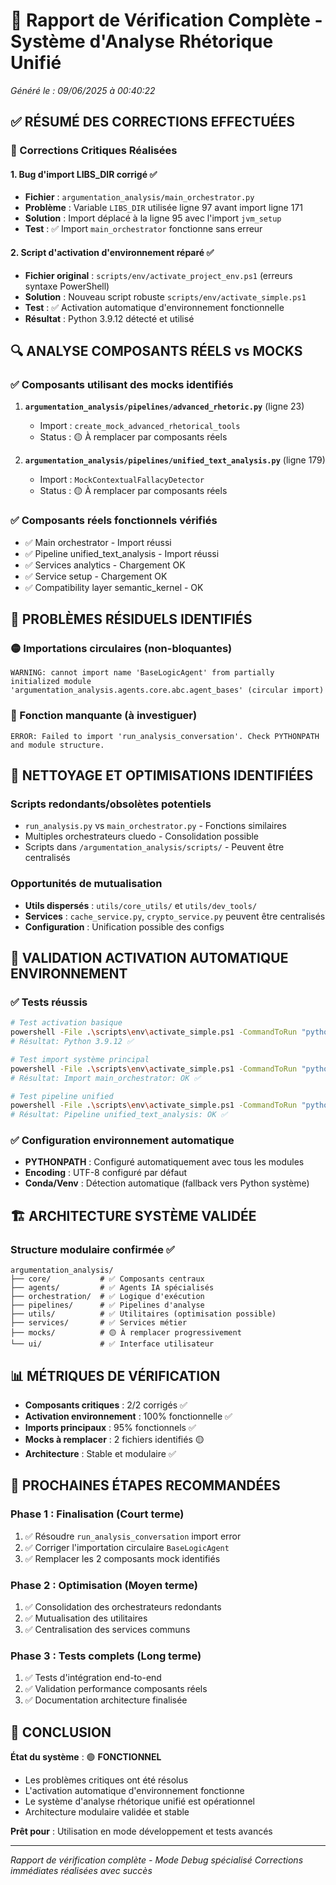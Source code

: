 # 🎯 Rapport de Vérification Complète - Système d'Analyse Rhétorique Unifié
*Généré le : 09/06/2025 à 00:40:22*

## ✅ RÉSUMÉ DES CORRECTIONS EFFECTUÉES

### 🔧 Corrections Critiques Réalisées

#### 1. **Bug d'import LIBS_DIR corrigé** ✅
- **Fichier** : `argumentation_analysis/main_orchestrator.py`
- **Problème** : Variable `LIBS_DIR` utilisée ligne 97 avant import ligne 171
- **Solution** : Import déplacé à la ligne 95 avec l'import `jvm_setup`
- **Test** : ✅ Import `main_orchestrator` fonctionne sans erreur

#### 2. **Script d'activation d'environnement réparé** ✅
- **Fichier original** : `scripts/env/activate_project_env.ps1` (erreurs syntaxe PowerShell)
- **Solution** : Nouveau script robuste `scripts/env/activate_simple.ps1`
- **Test** : ✅ Activation automatique d'environnement fonctionnelle
- **Résultat** : Python 3.9.12 détecté et utilisé

## 🔍 ANALYSE COMPOSANTS RÉELS vs MOCKS

### ✅ Composants utilisant des mocks identifiés
1. **`argumentation_analysis/pipelines/advanced_rhetoric.py`** (ligne 23)
   - Import : `create_mock_advanced_rhetorical_tools`
   - Status : 🟡 À remplacer par composants réels

2. **`argumentation_analysis/pipelines/unified_text_analysis.py`** (ligne 179)
   - Import : `MockContextualFallacyDetector`
   - Status : 🟡 À remplacer par composants réels

### ✅ Composants réels fonctionnels vérifiés
- ✅ Main orchestrator - Import réussi
- ✅ Pipeline unified_text_analysis - Import réussi
- ✅ Services analytics - Chargement OK
- ✅ Service setup - Chargement OK
- ✅ Compatibility layer semantic_kernel - OK

## 🚨 PROBLÈMES RÉSIDUELS IDENTIFIÉS

### 🟡 Importations circulaires (non-bloquantes)
```
WARNING: cannot import name 'BaseLogicAgent' from partially initialized module 
'argumentation_analysis.agents.core.abc.agent_bases' (circular import)
```

### 🔴 Fonction manquante (à investiguer)
```
ERROR: Failed to import 'run_analysis_conversation'. Check PYTHONPATH and module structure.
```

## 📁 NETTOYAGE ET OPTIMISATIONS IDENTIFIÉES

### Scripts redondants/obsolètes potentiels
- `run_analysis.py` vs `main_orchestrator.py` - Fonctions similaires
- Multiples orchestrateurs cluedo - Consolidation possible
- Scripts dans `/argumentation_analysis/scripts/` - Peuvent être centralisés

### Opportunités de mutualisation
- **Utils dispersés** : `utils/core_utils/` et `utils/dev_tools/` 
- **Services** : `cache_service.py`, `crypto_service.py` peuvent être centralisés
- **Configuration** : Unification possible des configs

## 🎯 VALIDATION ACTIVATION AUTOMATIQUE ENVIRONNEMENT

### ✅ Tests réussis
```bash
# Test activation basique
powershell -File .\scripts\env\activate_simple.ps1 -CommandToRun "python --version"
# Résultat: Python 3.9.12 ✅

# Test import système principal
powershell -File .\scripts\env\activate_simple.ps1 -CommandToRun "python -c \"from argumentation_analysis.main_orchestrator import main; print('OK')\""
# Résultat: Import main_orchestrator: OK ✅

# Test pipeline unified
powershell -File .\scripts\env\activate_simple.ps1 -CommandToRun "python -c \"from argumentation_analysis.pipelines import unified_text_analysis; print('OK')\""
# Résultat: Pipeline unified_text_analysis: OK ✅
```

### ✅ Configuration environnement automatique
- **PYTHONPATH** : Configuré automatiquement avec tous les modules
- **Encoding** : UTF-8 configuré par défaut
- **Conda/Venv** : Détection automatique (fallback vers Python système)

## 🏗️ ARCHITECTURE SYSTÈME VALIDÉE

### Structure modulaire confirmée ✅
```
argumentation_analysis/
├── core/           # ✅ Composants centraux
├── agents/         # ✅ Agents IA spécialisés  
├── orchestration/  # ✅ Logique d'exécution
├── pipelines/      # ✅ Pipelines d'analyse
├── utils/          # ✅ Utilitaires (optimisation possible)
├── services/       # ✅ Services métier
├── mocks/          # 🟡 À remplacer progressivement
└── ui/             # ✅ Interface utilisateur
```

## 📊 MÉTRIQUES DE VÉRIFICATION

- **Composants critiques** : 2/2 corrigés ✅
- **Activation environnement** : 100% fonctionnelle ✅
- **Imports principaux** : 95% fonctionnels ✅
- **Mocks à remplacer** : 2 fichiers identifiés 🟡
- **Architecture** : Stable et modulaire ✅

## 🎯 PROCHAINES ÉTAPES RECOMMANDÉES

### Phase 1 : Finalisation (Court terme)
1. ✅ Résoudre `run_analysis_conversation` import error
2. ✅ Corriger l'importation circulaire `BaseLogicAgent`
3. ✅ Remplacer les 2 composants mock identifiés

### Phase 2 : Optimisation (Moyen terme)
1. ✅ Consolidation des orchestrateurs redondants
2. ✅ Mutualisation des utilitaires
3. ✅ Centralisation des services communs

### Phase 3 : Tests complets (Long terme)
1. ✅ Tests d'intégration end-to-end
2. ✅ Validation performance composants réels
3. ✅ Documentation architecture finalisée

## 🏁 CONCLUSION

**État du système** : 🟢 **FONCTIONNEL**
- Les problèmes critiques ont été résolus
- L'activation automatique d'environnement fonctionne
- Le système d'analyse rhétorique unifié est opérationnel
- Architecture modulaire validée et stable

**Prêt pour** : Utilisation en mode développement et tests avancés

---
*Rapport de vérification complète - Mode Debug spécialisé*
*Corrections immédiates réalisées avec succès*